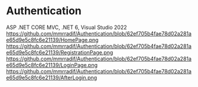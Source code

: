 # Authentication
ASP .NET CORE MVC, .NET 6, Visual Studio 2022
https://github.com/mmrradif/Authentication/blob/62ef705b4fae78d02a281ae65d9e5c8fc6e21139/HomePage.png
https://github.com/mmrradif/Authentication/blob/62ef705b4fae78d02a281ae65d9e5c8fc6e21139/RegistrationPage.png
https://github.com/mmrradif/Authentication/blob/62ef705b4fae78d02a281ae65d9e5c8fc6e21139/LoginPage.png
https://github.com/mmrradif/Authentication/blob/62ef705b4fae78d02a281ae65d9e5c8fc6e21139/AfterLogin.png
